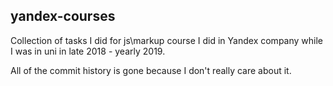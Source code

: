 ## yandex-courses

Collection of tasks I did for js\markup course I did in Yandex company while I was in uni in late 2018 - yearly 2019.

All of the commit history is gone because I don't really care about it.
